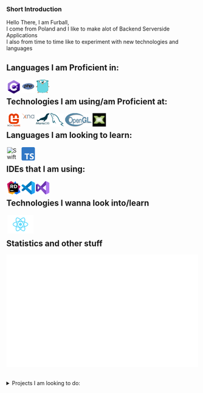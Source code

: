 ### Short Introduction

Hello There, I am Furball, <br>
I come from Poland and I like to make alot of Backend Serverside Applications <br>
I also from time to time like to experiment with new technologies and languages <br>

## Languages I am Proficient in:

<img style="padding: 1.5px" align="left" alt="CSharp" width="35px" src="https://raw.githubusercontent.com/Eeveelution/Eeveelution/master/assets/csharp.svg"/>
<img style="padding: 1.5px" align="left" alt="PHP" width="35px" src="https://raw.githubusercontent.com/Eeveelution/Eeveelution/master/assets/php.svg"/>
<img style="padding: 1.5px" align="left" alt="PHP" width="35px" height="35px" src="https://raw.githubusercontent.com/Eeveelution/Eeveelution/master/go.svg"/>

<br>

## Technologies I am using/am Proficient at:

<img style="padding: 1.5px" align="left" alt="MonoGame" width="35px" src="https://raw.githubusercontent.com/Eeveelution/Eeveelution/master/assets/monogame.svg"/>
<img style="padding: 1.5px" align="left" alt="Microsoft XNA" width="35px" src="https://raw.githubusercontent.com/Eeveelution/Eeveelution/master/assets/xna.svg"/>
<img style="padding: 1.5px" align="left" alt="MariaDB" width="35px" src="https://raw.githubusercontent.com/Eeveelution/Eeveelution/master/assets/mariadb.svg"/>
<img style="padding: 1.5px" align="left" alt="MySQL" width="35px" src="https://raw.githubusercontent.com/Eeveelution/Eeveelution/master/assets/mysql.svg"/>
<img style="padding: 1.5px" align="left" alt="OpenGL" height="35px" width="70px" src="https://raw.githubusercontent.com/Eeveelution/Eeveelution/master/assets/Opengl-logo.svg"/>
<img style="padding: 1.5px" align="left" alt="Direct3D11" width="35px" src="https://raw.githubusercontent.com/Eeveelution/Eeveelution/master/direct3d.jpg"/>

<br>

## Languages I am looking to learn:

<img style="padding: 1.5px" align="left" alt="Swift" width="35px" src="https://raw.githubusercontent.com/Eeveelution/Eeveelution/master/swift-programming-language.svg"/>
<img style="padding: 1.5px" align="left" alt="TypeScript" width="35px" src="https://raw.githubusercontent.com/Eeveelution/Eeveelution/master/assets/typescript.svg"/>
<br>

## IDEs that I am using: </span>

<img style="padding: 1.5px" align="left" alt="Rider" width="35px" src="https://raw.githubusercontent.com/Eeveelution/Eeveelution/master/assets/rider_logo_300x300.png"/>
<img style="padding: 1.5px" align="left" alt="VS Code" width="35px" src="https://raw.githubusercontent.com/Eeveelution/Eeveelution/master/assets/visual-studio-code.svg"/>
<img style="padding: 1.5px" align="left" alt="VS 2019" width="35px" src="https://raw.githubusercontent.com/Eeveelution/Eeveelution/master/assets/vs2019.svg"/>

<br>

## Technologies I wanna look into/learn

<img style="padding: 1.5px" align="left" alt="React" width="70px" src="https://raw.githubusercontent.com/Eeveelution/Eeveelution/master/logo.svg"/>

<br><br>

## Statistics and other stuff
	
![](https://github.com/Eeveelution/github-stats/blob/master/generated/languages.svg)

<br>
	
<details>
	<summary> Projects I am looking to do: </summary>
	<br>
	
	+ Create a Game
	+ Potentially create a 3D Engine	
</details>
	
